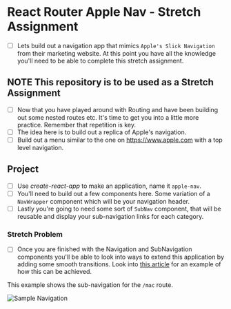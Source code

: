 # React Router Apple Nav - Stretch Assignment 

- [ ] Lets build out a navigation app that mimics `Apple's Slick Navigation` from their marketing website. At this point you have all the knowledge you'll need to be able to complete this stretch assignment.

## **NOTE** This repository is to be used as a Stretch Assignment

- [ ] Now that you have played around with Routing and have been building out some nested routes etc. It's time to get you into a little more practice. Remember that repetition is key.
- [ ] The idea here is to build out a replica of Apple's navigation.
- [ ] Build out a menu similar to the one on https://www.apple.com with a top level navigation.

## Project

- [ ] Use _create-react-app_ to make an application, name it `apple-nav`.
- [ ] You'll need to build out a few components here. Some variation of a `NavWrapper` component which will be your navigation header.
- [ ] Lastly you're going to need some sort of `SubNav` component, that will be reusable and display your sub-navigation links for each category.

### Stretch Problem

- [ ] Once you are finished with the Navigation and SubNavigation components you'll be able to look into ways to extend this application by adding some smooth transitions. Look into [this article](https://hackernoon.com/animated-page-transitions-with-react-router-4-reacttransitiongroup-and-animated-1ca17bd97a1a) for an example of how this can be achieved.

This example shows the sub-navigation for the `/mac` route.

![Sample Navigation](images/sample.png)
